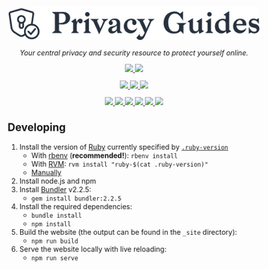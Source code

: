 <div align="center">
  <a href="https://privacyguides.org">
    <img src="/assets/img/layout/privacy-guides-logo.svg" width="500px" alt="Privacy Guides" />
  </a>

  <p><em>Your central privacy and security resource to protect yourself online.</em></p>

  <p><a href="https://www.privacyguides.org">
    <img src="https://img.shields.io/uptimerobot/status/m786935055-1117e0819f5c23c651d46a17?label=website%20status">
  </a>
  <a href="https://opencollective.com/privacyguides">
    <img src="https://img.shields.io/opencollective/all/privacyguides">
  </a></p>

  <p><a href="https://www.reddit.com/r/PrivacyGuides/">
    <img src="https://img.shields.io/reddit/subreddit-subscribers/PrivacyGuides?label=Subscribe%20to%20r%2FPrivacyGuides&style=social">
  </a>
  <a href="https://twitter.com/privacy_guides">
    <img src="https://img.shields.io/twitter/follow/privacy_guides?style=social">
  </a>
  <a href="https://github.com/privacyguides/privacyguides.org/stargazers">
    <img src="https://img.shields.io/github/stars/privacyguides?style=social">
  </a></p>

  <p><a href="https://app.netlify.com/sites/privacyguides/deploys">
    <img src="https://img.shields.io/netlify/f40bcb64-a6ed-4650-9ca6-7d3ac293d2be">
  </a>
  <a href="https://github.com/privacyguides/privacyguides.org/issues">
    <img src="https://img.shields.io/github/issues-raw/privacyguides/privacyguides.org">
  </a>
  <a href="https://github.com/privacyguides/privacyguides.org/issues?q=is%3Aissue+is%3Aclosed">
    <img src="https://img.shields.io/github/issues-closed-raw/privacyguides/privacyguides.org">
  </a>
  <a href="https://github.com/privacyguides/privacyguides.org/pulls">
    <img src="https://img.shields.io/github/issues-pr-raw/privacyguides/privacyguides.org">
  </a>
  <a href="https://github.com/privacyguides/privacyguides.org/pulls?q=is%3Apr+is%3Aclosed">
    <img src="https://img.shields.io/github/issues-pr-closed-raw/privacyguides/privacyguides.org">
  </a>
  <a href="https://github.com/privacytools/privacytools.io/issues">
    <img src="https://img.shields.io/github/issues/privacytools/privacytools.io?color=black&label=upstream%20issues">
  </a></p>
</div>

## Developing

1. Install the version of [Ruby](https://www.ruby-lang.org/en/downloads/) currently specified by [`.ruby-version`](.ruby-version)
   * With [rbenv](https://github.com/rbenv/rbenv) (**recommended!**): `rbenv install`
   * With [RVM](https://rvm.io): `rvm install "ruby-$(cat .ruby-version)"`
   * [Manually](https://www.ruby-lang.org/en/downloads/)
1. Install node.js and npm
1. Install [Bundler](https://bundler.io/) v2.2.5:
   * `gem install bundler:2.2.5`
1. Install the required dependencies:
   * `bundle install`
   * `npm install`
1. Build the website (the output can be found in the `_site` directory):
   * `npm run build`
1. Serve the website locally with live reloading:
   * `npm run serve`
